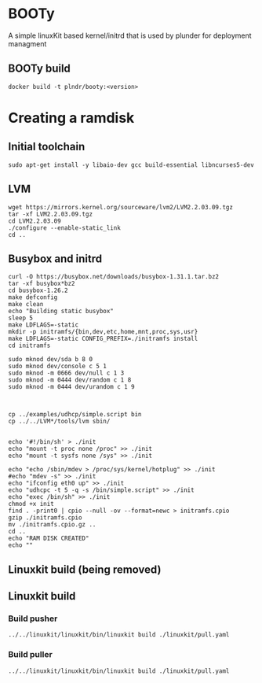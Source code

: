 # BOOTy
A simple linuxKit based kernel/initrd that is used by plunder for deployment managment

## BOOTy build
```
docker build -t plndr/booty:<version>
```

# Creating a ramdisk

## Initial toolchain

`sudo apt-get install -y libaio-dev gcc build-essential libncurses5-dev`

## LVM
```
wget https://mirrors.kernel.org/sourceware/lvm2/LVM2.2.03.09.tgz
tar -xf LVM2.2.03.09.tgz
cd LVM2.2.03.09
./configure --enable-static_link
cd ..
```

## Busybox and initrd
```
curl -O https://busybox.net/downloads/busybox-1.31.1.tar.bz2
tar -xf busybox*bz2
cd busybox-1.26.2
make defconfig
make clean
echo "Building static busybox"
sleep 5
make LDFLAGS=-static
mkdir -p initramfs/{bin,dev,etc,home,mnt,proc,sys,usr}
make LDFLAGS=-static CONFIG_PREFIX=./initramfs install
cd initramfs 

sudo mknod dev/sda b 8 0 
sudo mknod dev/console c 5 1
sudo mknod -m 0666 dev/null c 1 3
sudo mknod -m 0444 dev/random c 1 8
sudo mknod -m 0444 dev/urandom c 1 9



cp ../examples/udhcp/simple.script bin
cp ../../LVM*/tools/lvm sbin/


echo '#!/bin/sh' > ./init
echo "mount -t proc none /proc" >> ./init
echo "mount -t sysfs none /sys" >> ./init

echo "echo /sbin/mdev > /proc/sys/kernel/hotplug" >> ./init
#echo "mdev -s" >> ./init
echo "ifconfig eth0 up" >> ./init
echo "udhcpc -t 5 -q -s /bin/simple.script" >> ./init
echo "exec /bin/sh" >> ./init
chmod +x init
find . -print0 | cpio --null -ov --format=newc > initramfs.cpio 
gzip ./initramfs.cpio
mv ./initramfs.cpio.gz ..
cd ..
echo "RAM DISK CREATED"
echo ""
```

## Linuxkit build (being removed)

## Linuxkit build

### Build pusher

```
../../linuxkit/linuxkit/bin/linuxkit build ./linuxkit/pull.yaml
```

### Build puller

```
../../linuxkit/linuxkit/bin/linuxkit build ./linuxkit/pull.yaml
```
